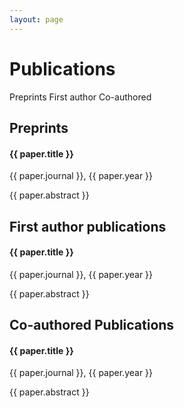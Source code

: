 ```yaml
---
layout: page
---
```


<script>
  export default {
    data() {
      return {
        publications: [],
        coauthor: [],
        preprints: []
      };
    },
    mounted() {
      fetch('/papers/papersFirst.json')
        .then(response => response.json())
        .then(data => {
          this.publications = data;
        });
      fetch('/papers/papersSecond.json')
        .then(response => response.json())
        .then(data => {
          this.coauthor = data;
        });
      fetch('/papers/preprints.json')
        .then(response => response.json())
        .then(data => {
          this.preprints = data;
        });
    },
  };
</script>


<div class="mx-auto prose prose-a:no-underline prose-slate dark:prose-invert max-w-screen-lg px-2">
  <h1 class="py-10 ">Publications</h1>
  <div class="flex flex-row mb-4 text-sm md:text-md tracking-wider uppercase">
    <a class="inline-flex flex-1 justify-center" href="#section-1">Preprints</a>
    <a class="inline-flex flex-1 justify-center" href="#section-2">First author </a>
    <a class="inline-flex flex-1 justify-center" href="#section-3">Co-authored</a>
  </div>
  <div class="h-1 bg-black dark:bg-white"></div>
  <h2 class="py-8">Preprints</h2>
  <div id="section-1" class="grid grid-cols-1 md:grid-cols-2 lg:grid-cols-3 justify-center gap-4 px-10 md:px-6">
    <div v-for="paper in preprints" :key="paper.title" class="card">
      <a :href="paper.link" class="block h-full">
        <div class="h-full flex flex-col justify-center px-4 rounded-lg shadow-md border-2 dark:bg-[#202127]">
          <h4 class="">{{ paper.title }}</h4>
          <img :src="paper.image" class="object-contain aspect-square h-36 ">
          <div class="text-center">{{ paper.journal }}, {{ paper.year }}</div>
          <p class="prose prose-sm dark:prose-invert line-clamp-3">{{ paper.abstract }}</p>
        </div>
      </a>
    </div>
  </div>
  <div class="mt-8 h-1 bg-black dark:bg-white"></div>
  <h2 class="py-8">First author publications</h2>
  <div id="section-2" class="grid grid-cols-1 md:grid-cols-2 lg:grid-cols-3 justify-evenly gap-4 px-10 md:px-6">
    <div v-for="paper in publications" :key="paper.title" class="card">
      <a :href="paper.link" class="block h-full">
        <div class="h-full flex flex-col justify-center px-4 rounded-lg shadow-md border-2">
          <h4>{{ paper.title }}</h4>
          <img :src="paper.image" class="object-contain aspect-square h-36">
          <div class="text-center">{{ paper.journal }}, {{ paper.year }}</div>
          <p class="prose prose-sm dark:prose-invert line-clamp-3">{{ paper.abstract }}</p>
        </div>
      </a>
    </div>
  </div>
  <div class="mt-8 h-1 bg-black dark:bg-white"></div>
  <h2 class="py-8">Co-authored Publications</h2>
  <div id="section-3" class="grid grid-cols-1 md:grid-cols-2 lg:grid-cols-3 justify-evenly gap-4 px-10 md:px-6">
    <div v-for="paper in coauthor" :key="paper.title" class="card">
      <a :href="paper.link" class="block h-full">
        <div class="h-full flex flex-col justify-center px-4 rounded-lg shadow-md border-2">
          <h4>{{ paper.title }}</h4>
          <div class="text-center">{{ paper.journal }}, {{ paper.year }}</div>
          <p class="prose prose-sm dark:prose-invert line-clamp-3">{{ paper.abstract }}</p>
        </div>
      </a>
    </div>
  </div>
</div>

<style scoped>
  a {
    text-decoration: none;
    border: none;
  }

  .card {
    transition: transform 0.3s ease;
  }

  .card:hover {
    transform: translateY(-5px);
  }
</style>